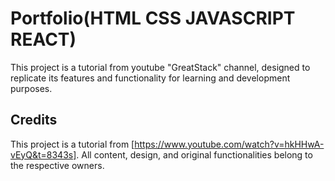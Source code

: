 # Portfolio(HTML CSS JAVASCRIPT REACT)

This project is a tutorial from youtube "GreatStack" channel, designed to replicate its features and functionality for learning and development purposes.

## Credits
This project is a tutorial from [https://www.youtube.com/watch?v=hkHHwA-vEyQ&t=8343s]. All content, design, and original functionalities belong to the respective owners.

